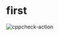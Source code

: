 # first
![cppcheck-action](https://github.com/vijaymksv/first/workflows/cppcheck-action/badge.svg?branch=master)
